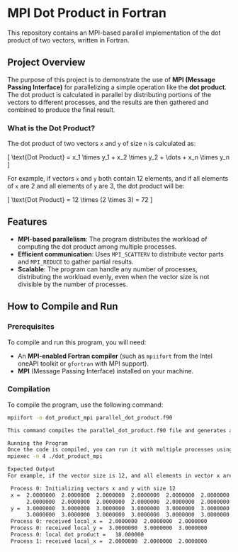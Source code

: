 # MPI Dot Product in Fortran

This repository contains an MPI-based parallel implementation of the dot product of two vectors, written in Fortran.

## Project Overview

The purpose of this project is to demonstrate the use of **MPI (Message Passing Interface)** for parallelizing a simple operation like the **dot product**. The dot product is calculated in parallel by distributing portions of the vectors to different processes, and the results are then gathered and combined to produce the final result.

### What is the Dot Product?

The dot product of two vectors `x` and `y` of size `n` is calculated as:

\[
\text{Dot Product} = x_1 \times y_1 + x_2 \times y_2 + \dots + x_n \times y_n
\]

For example, if vectors `x` and `y` both contain 12 elements, and if all elements of `x` are 2 and all elements of `y` are 3, the dot product will be:

\[
\text{Dot Product} = 12 \times (2 \times 3) = 72
\]

## Features

- **MPI-based parallelism**: The program distributes the workload of computing the dot product among multiple processes.
- **Efficient communication**: Uses `MPI_SCATTERV` to distribute vector parts and `MPI_REDUCE` to gather partial results.
- **Scalable**: The program can handle any number of processes, distributing the workload evenly, even when the vector size is not divisible by the number of processes.

## How to Compile and Run

### Prerequisites

To compile and run this program, you will need:

- An **MPI-enabled Fortran compiler** (such as `mpiifort` from the Intel oneAPI toolkit or `gfortran` with MPI support).
- **MPI** (Message Passing Interface) installed on your machine.

### Compilation

To compile the program, use the following command:

```bash
mpiifort -o dot_product_mpi parallel_dot_product.f90

This command compiles the parallel_dot_product.f90 file and generates an executable named dot_product_mpi.

Running the Program
Once the code is compiled, you can run it with multiple processes using mpiexec or mpirun. Here is an example of running the program with 4 processes:
mpiexec -n 4 ./dot_product_mpi

Expected Output
For example, if the vector size is 12, and all elements in vector x are initialized to 2 and all elements in vector y are initialized to 3, the output should look like this:

 Process 0: Initializing vectors x and y with size 12
 x =  2.0000000  2.0000000  2.0000000  2.0000000  2.0000000  2.0000000  
      2.0000000  2.0000000  2.0000000  2.0000000  2.0000000  2.0000000
 y =  3.0000000  3.0000000  3.0000000  3.0000000  3.0000000  3.0000000  
      3.0000000  3.0000000  3.0000000  3.0000000  3.0000000  3.0000000
 Process 0: received local_x =  2.0000000  2.0000000  2.0000000
 Process 0: received local_y =  3.0000000  3.0000000  3.0000000
 Process 0: local dot product =   18.000000
 Process 1: received local_x =  2.0000000  2.0000000  2.0000000
